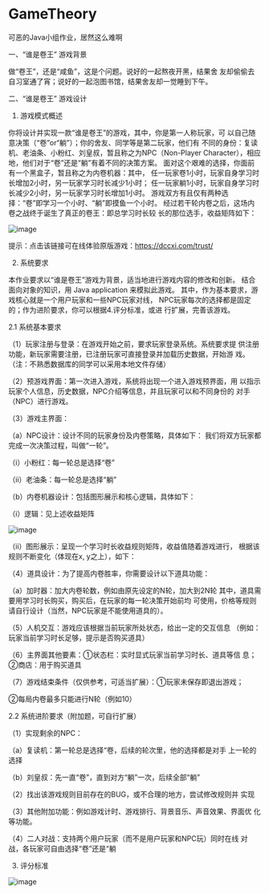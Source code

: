 # GameTheory
可恶的Java小组作业，居然这么难啊

一、“谁是卷王” 游戏背景

做“卷王”，还是“咸鱼”，这是个问题。说好的一起熬夜开黑，结果舍
友却偷偷去自习室通了宵；说好的一起泡图书馆，结果舍友却一觉睡到下午。

二、“谁是卷王” 游戏设计

1. 游戏模式概述

你将设计并实现一款“谁是卷王”的游戏，其中，你是第一人称玩家，可
以自己随意决策（“卷”or“躺”）；你的舍友、同学等是第二玩家，他们有
不同的身份：复读机、老油条、小粉红、刘皇叔，暂且称之为NPC（Non-Player
Character），相应地，他们对于“卷”还是“躺”有着不同的决策方案。
面对这个艰难的选择，你面前有一个黑盒子，暂且称之为内卷机器：其中，
任一玩家卷1小时，玩家自身学习时长增加2小时，另一玩家学习时长减少1小时；
任一玩家躺1小时，玩家自身学习时长减少2小时，另一玩家学习时长增加1小时。
游戏双方有且仅有两种选择：“卷”即学习一个小时、“躺”即摸鱼一个小时。
经过若干轮内卷之后，这场内卷之战终于诞生了真正的卷王：即总学习时长较
长的那位选手，收益矩阵如下：

![image](https://user-images.githubusercontent.com/104357032/197128144-e8f87005-5d07-4801-bcfc-fb19764a8c21.png)

提示：点击该链接可在线体验原版游戏：https://dccxi.com/trust/

2. 系统要求

本作业要求以“谁是卷王”游戏为背景，适当地进行游戏内容的修改和创新。
结合面向对象的知识，用 Java application 来模拟此游戏。
其中，作为基本要求，游戏核心就是一个用户玩家和一些NPC玩家对线，
NPC玩家每次的选择都是固定的；作为进阶要求，你可以根据4.评分标准，或进
行扩展，完善该游戏。

2.1 系统基本要求

（1）玩家注册与登录：在游戏开始之前，要求玩家登录系统。系统要求提
供注册功能，新玩家需要注册，已注册玩家可直接登录并加载历史数据，开始游
戏。（注：不熟悉数据库的同学可以采用本地文件存储）

（2）预游戏界面：第一次进入游戏，系统将出现一个进入游戏预界面，用
以指示玩家个人信息，历史数据，NPC介绍等信息，并且玩家可以和不同身份的
对手（NPC）进行游戏。

（3）游戏主界面：

（a）NPC设计：设计不同的玩家身份及内卷策略，具体如下：
我们将双方玩家都完成一次决策过程，叫做“一轮”。

（i）小粉红：每一轮总是选择“卷”

（ii）老油条：每一轮总是选择“躺”

（b）内卷机器设计：包括图形展示和核心逻辑，具体如下：

（i）逻辑：见上述收益矩阵

![image](https://user-images.githubusercontent.com/104357032/197128499-568dc1f2-0f77-4ccc-8497-a910a11c1413.png)

（ii）图形展示：呈现一个学习时长收益规则矩阵，收益值随着游戏进行，
根据该规则不断变化（体现在x, y之上），如下：

（4）道具设计：为了提高内卷胜率，你需要设计以下道具功能：

（a）加时器：加大内卷轮数，例如由原先设定的N轮，加大到2N轮
其中，道具需要用学习时长购买，购买后，在玩家的每一轮决策开始前均
可使用，价格等规则请自行设计（当然，NPC玩家是不能使用道具的）。

（5）人机交互：游戏应该根据当前玩家所处状态，给出一定的交互信息
（例如：玩家当前学习时长足够，提示是否购买道具）

（6）主界面其他要素：①状态栏：实时显式玩家当前学习时长、道具等信
息；②商店：用于购买道具

（7）游戏结束条件（仅供参考，可适当扩展）：①玩家未保存即退出游戏；

②每局内卷最多只能进行N轮（例如10）

2.2 系统进阶要求（附加题，可自行扩展）

（1）实现剩余的NPC：

（a）复读机：第一轮总是选择“卷，后续的轮次里，他的选择都是对手
上一轮的选择

（b）刘皇叔：先一直“卷”，直到对方“躺”一次，后续全部“躺”

（2）找出该游戏规则目前存在的BUG，或不合理的地方，尝试修改规则并
实现

（3）其他附加功能：例如游戏计时、游戏排行、背景音乐、声音效果、界面优
化等功能。

（4）二人对战：支持两个用户玩家（而不是用户玩家和NPC玩）同时在线
对战，各玩家可自由选择“卷”还是“躺

3. 评分标准

![image](https://user-images.githubusercontent.com/104357032/197128413-d966d947-863b-488c-b23b-21c9d344811c.png)
